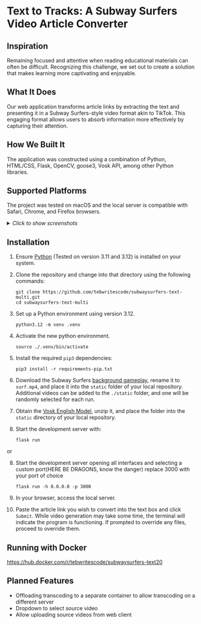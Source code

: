 # Text to Tracks: A Subway Surfers Video Article Converter

## Inspiration
Remaining focused and attentive when reading educational materials can often be difficult. Recognizing this challenge, we set out to create a solution that makes learning more captivating and enjoyable.

## What It Does
Our web application transforms article links by extracting the text and presenting it in a Subway Surfers-style video format akin to TikTok. This engaging format allows users to absorb information more effectively by capturing their attention.

## How We Built It
The application was constructed using a combination of Python, HTML/CSS, Flask, OpenCV, goose3, Vosk API, among other Python libraries.

## Supported Platforms
The project was tested on macOS and the local server is compatible with Safari, Chrome, and Firefox browsers.

<details>
  <summary><i>Click to show screenshots</i></summary>

## Screenshots
![Generate](https://teb.codes/2-Code/Docker/Subway-Surfers/Screenshot_2025-07-12_at_5.17.25_PM.png)
![Link](https://teb.codes/2-Code/Docker/Subway-Surfers/Screenshot_2025-07-12_at_9.14.47_PM.png)
![Progress Bar](https://teb.codes/2-Code/Docker/Subway-Surfers/Screenshot_2025-07-12_at_9.11.06_PM.png)
![View Current 1](https://teb.codes/2-Code/Docker/Subway-Surfers/Screenshot_2025-07-12_at_9.12.03_PM.png)
![View Current 2](https://teb.codes/2-Code/Docker/Subway-Surfers/Screenshot_2025-07-12_at_5.17.41_PM.png)
![Browse](https://teb.codes/2-Code/Docker/Subway-Surfers/Screenshot_2025-07-12_at_9.29.02_PM.png)

</details>

## Installation

1. Ensure [Python](https://www.python.org/) (Tested on version 3.11 and 3.12) is installed on your system.

2. Clone the repository and change into that directory using the following commands:
   ```
   git clone https://github.com/tebwritescode/subwaysurfers-text-multi.git
   cd subwaysurfers-text-multi
   ```

3. Set up a Python environment using version 3.12.
   ```
   python3.12 -m venv .venv
   ```
4. Activate the new python environment.
   ```
   source ./.venv/bin/activate
   ```
5. Install the required `pip3` dependencies:
   ```
   pip3 install -r requirements-pip.txt
   ```

6. Download the Subway Surfers [background gameplay](https://drive.google.com/file/d/1ZyFZKIB1HiZM_XDQPRRiiAIvU4sgl10k/view?usp=drive_link), rename it to `surf.mp4`, and place it into the `static` folder of your local repository. Additional videos can be added to the `./static` folder, and one will be randomly selected for each run.

7. Obtain the [Vosk English Model](https://alphacephei.com/vosk/models/vosk-model-en-us-0.22.zip), unzip it, and place the folder into the `static` directory of your local repository.

8. Start the development server with:
   ```
   flask run
   ```

or

8. Start the development server opening all interfaces and selecting a custom port(HERE BE DRAGONS, know the danger) replace 3000 with your port of choice
   ```
   flask run -h 0.0.0.0 -p 3000
   ```

9. In your browser, access the local server.

10. Paste the article link you wish to convert into the text box and click `Submit`. While video generation may take some time, the terminal will indicate the program is functioning. If prompted to override any files, proceed to override them.

## Running with Docker
https://hub.docker.com/r/tebwritescode/subwaysurfers-text20

## Planned Features
- Offloading transcoding to a separate container to allow transcoding on a different server
- Dropdown to select source video
- Allow uploading source videos from web client
